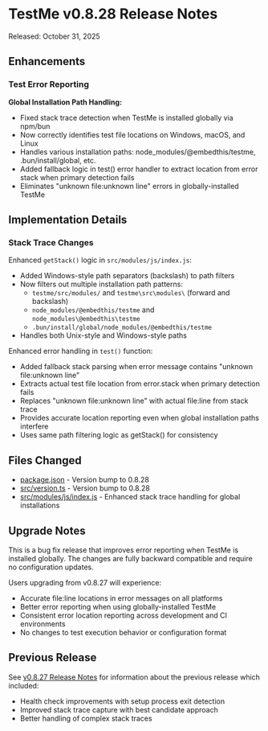 # TestMe v0.8.28 Release Notes

Released: October 31, 2025

## Enhancements

### Test Error Reporting

**Global Installation Path Handling:**
- Fixed stack trace detection when TestMe is installed globally via npm/bun
- Now correctly identifies test file locations on Windows, macOS, and Linux
- Handles various installation paths: node_modules/@embedthis/testme, .bun/install/global, etc.
- Added fallback logic in test() error handler to extract location from error stack when primary detection fails
- Eliminates "unknown file:unknown line" errors in globally-installed TestMe

## Implementation Details

### Stack Trace Changes

Enhanced `getStack()` logic in `src/modules/js/index.js`:
- Added Windows-style path separators (backslash) to path filters
- Now filters out multiple installation path patterns:
  - `testme/src/modules/` and `testme\src\modules\` (forward and backslash)
  - `node_modules/@embedthis/testme` and `node_modules\@embedthis\testme`
  - `.bun/install/global/node_modules/@embedthis/testme`
- Handles both Unix-style and Windows-style paths

Enhanced error handling in `test()` function:
- Added fallback stack parsing when error message contains "unknown file:unknown line"
- Extracts actual test file location from error.stack when primary detection fails
- Replaces "unknown file:unknown line" with actual file:line from stack trace
- Provides accurate location reporting even when global installation paths interfere
- Uses same path filtering logic as getStack() for consistency

## Files Changed

- [package.json](../../package.json) - Version bump to 0.8.28
- [src/version.ts](../../src/version.ts) - Version bump to 0.8.28
- [src/modules/js/index.js](../../src/modules/js/index.js) - Enhanced stack trace handling for global installations

## Upgrade Notes

This is a bug fix release that improves error reporting when TestMe is installed globally. The changes are fully backward compatible and require no configuration updates.

Users upgrading from v0.8.27 will experience:
- Accurate file:line locations in error messages on all platforms
- Better error reporting when using globally-installed TestMe
- Consistent error location reporting across development and CI environments
- No changes to test execution behavior or configuration format

## Previous Release

See [v0.8.27 Release Notes](v0.8.27.md) for information about the previous release which included:
- Health check improvements with setup process exit detection
- Improved stack trace capture with best candidate approach
- Better handling of complex stack traces
